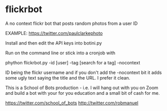 # flickrbot
A no context flickr bot that posts random photos from a user ID

EXAMPLE:
https://twitter.com/paulclarkephoto

Install and then edit the API keys into botini.py

Run on the command line or stick into a cronjob with 

phython flickrbot.py -id [user] -tag [search for a tag] -nocontext

ID being the flickr username and if you don't add the -nocontext bit it adds some ugly text saying the title and the URL. I prefer it clean.

This is a School of Bots production - i.e. I will hang out with you on Zoom and build a bot with your for you education and a small bit of cash for me.

https://twitter.com/school_of_bots
http://twitter.com/robmanuel
